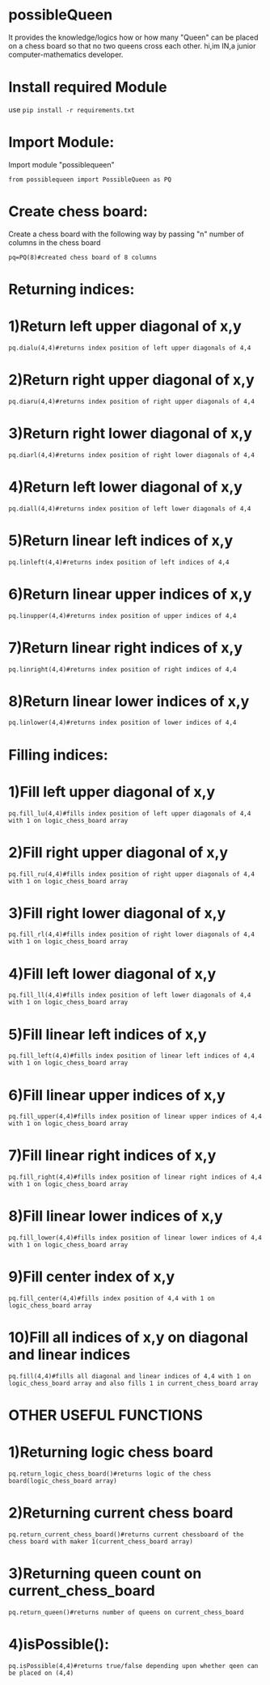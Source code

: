 # possibleQueen
It provides the knowledge/logics how or how many "Queen" can be placed on a chess board so that no two queens cross each other.
hi,im IN,a junior computer-mathematics developer.
# Install required Module
use ```pip install -r requirements.txt```
# Import Module:
Import module "possiblequeen"
```
from possiblequeen import PossibleQueen as PQ
```
# Create chess board:
Create a chess board with the following way by passing "n" number of columns in the chess board
```
pq=PQ(8)#created chess board of 8 columns
```
# Returning indices:
# 1)Return left upper diagonal of x,y
```
pq.dialu(4,4)#returns index position of left upper diagonals of 4,4
```
# 2)Return right upper diagonal of x,y
```
pq.diaru(4,4)#returns index position of right upper diagonals of 4,4
```
# 3)Return right lower diagonal of x,y
```
pq.diarl(4,4)#returns index position of right lower diagonals of 4,4
```
# 4)Return left lower diagonal of x,y
```
pq.diall(4,4)#returns index position of left lower diagonals of 4,4
```
# 5)Return linear left indices of x,y
```
pq.linleft(4,4)#returns index position of left indices of 4,4
```
# 6)Return linear upper indices of x,y
```
pq.linupper(4,4)#returns index position of upper indices of 4,4
```
# 7)Return linear right indices of x,y
```
pq.linright(4,4)#returns index position of right indices of 4,4
```
# 8)Return linear lower indices of x,y
```
pq.linlower(4,4)#returns index position of lower indices of 4,4
```
# Filling indices:
# 1)Fill left upper diagonal of x,y
```
pq.fill_lu(4,4)#fills index position of left upper diagonals of 4,4 with 1 on logic_chess_board array
```
# 2)Fill right upper diagonal of x,y
```
pq.fill_ru(4,4)#fills index position of right upper diagonals of 4,4 with 1 on logic_chess_board array
```
# 3)Fill right lower diagonal of x,y
```
pq.fill_rl(4,4)#fills index position of right lower diagonals of 4,4 with 1 on logic_chess_board array
```
# 4)Fill left lower diagonal of x,y
```
pq.fill_ll(4,4)#fills index position of left lower diagonals of 4,4 with 1 on logic_chess_board array
```
# 5)Fill linear left indices of x,y
```
pq.fill_left(4,4)#fills index position of linear left indices of 4,4 with 1 on logic_chess_board array
```
# 6)Fill linear upper indices of x,y
```
pq.fill_upper(4,4)#fills index position of linear upper indices of 4,4 with 1 on logic_chess_board array
```
# 7)Fill linear right indices of x,y
```
pq.fill_right(4,4)#fills index position of linear right indices of 4,4 with 1 on logic_chess_board array
```
# 8)Fill linear lower indices of x,y
```
pq.fill_lower(4,4)#fills index position of linear lower indices of 4,4 with 1 on logic_chess_board array
```
# 9)Fill center index of x,y
```
pq.fill_center(4,4)#fills index position of 4,4 with 1 on logic_chess_board array
```
# 10)Fill all indices of x,y on diagonal and linear indices
```
pq.fill(4,4)#fills all diagonal and linear indices of 4,4 with 1 on logic_chess_board array and also fills 1 in current_chess_board array
```
# OTHER USEFUL FUNCTIONS
# 1)Returning logic chess board
```
pq.return_logic_chess_board()#returns logic of the chess board(logic_chess_board array)
```
# 2)Returning current chess board
```
pq.return_current_chess_board()#returns current chessboard of the chess board with maker 1(current_chess_board array)
```
# 3)Returning queen count on current_chess_board
```
pq.return_queen()#returns number of queens on current_chess_board
```
# 4)isPossible():
```
pq.isPossible(4,4)#returns true/false depending upon whether qeen can be placed on (4,4)
```
